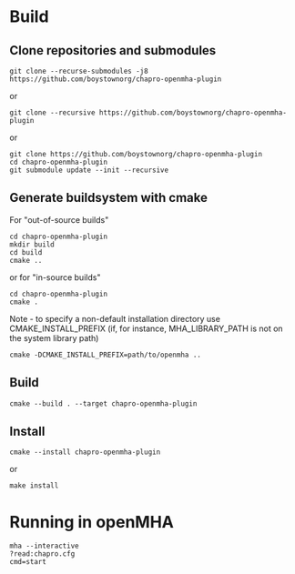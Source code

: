 # Build
## Clone repositories and submodules
```
git clone --recurse-submodules -j8 https://github.com/boystownorg/chapro-openmha-plugin
```
or

```
git clone --recursive https://github.com/boystownorg/chapro-openmha-plugin
```
or

```
git clone https://github.com/boystownorg/chapro-openmha-plugin
cd chapro-openmha-plugin
git submodule update --init --recursive
```
## Generate buildsystem with cmake
For "out-of-source builds"
```
cd chapro-openmha-plugin
mkdir build
cd build
cmake ..
```
or for "in-source builds"
```
cd chapro-openmha-plugin
cmake .
```
Note - to specify a non-default installation directory use CMAKE_INSTALL_PREFIX (if, for instance, MHA_LIBRARY_PATH is not on the system library path)
```
cmake -DCMAKE_INSTALL_PREFIX=path/to/openmha ..
```
## Build
```
cmake --build . --target chapro-openmha-plugin
```
## Install
```
cmake --install chapro-openmha-plugin
```
or
```
make install
```

# Running in openMHA
```
mha --interactive
?read:chapro.cfg
cmd=start
```
